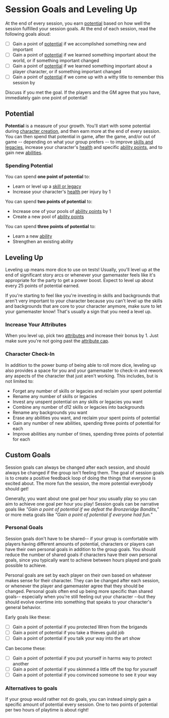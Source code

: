# Session Goals and Leveling Up

At the end of every session, you earn [potential](../character/backgrounds.md#potential) based on how well the session fulfilled your session goals. At the end of each session, read the following goals aloud:

* [ ] Gain a point of [potential](../character/backgrounds.md#honing-your-skills) if we accomplished something new and important
* [ ] Gain a point of [potential](../character/backgrounds.md#honing-your-skills) if we learned something important about the world, or if something important changed
* [ ] Gain a point of [potential](../character/backgrounds.md#honing-your-skills) if we learned something important about a player character, or if something important changed
* [ ] Gain a point of [potential](../character/backgrounds.md#honing-your-skills) if we come up with a witty title to remember this session by

Discuss if you met the goal. If the players and the GM agree that you have, immediately gain one point of potential!

## Potential

**Potential** is a measure of your growth. You'll start with some potential during [character creation](typora://app/getting_started/creation.md), and then earn more at the end of every session. You can then spend that potential in game, after the game, and/or out of game -- depending on what your group prefers -- to improve [skills and legacies](../character/backgrounds.md#improving-skills-and-legacies), increase your character's [health](../character/health.md) and specific [ability points](../character/abilities.md#ability-points), and to gain new [abilities](../character/).

### Spending Potential

You can spend **one point of potential** to:

*   Learn or level up a [skill or legacy](../character/backgrounds.md#improving-skills-and-legacies)
*   Increase your character's [health](../character/health.md) per injury by 1

You can spend **two points of potential** to:

*   Increase one of your pools of [ability points](../character/abilities.md#ability-points) by 1
*   Create a new pool of [ability points](../character/abilities.md#ability-points)

You can spend **three points of potential** to:

*   Learn a new [ability](../character/abilities.md) 
*   Strengthen an existing ability

## Leveling Up

Leveling up means more dice to use on tests! Usually, you'll level up at the end of significant story arcs or whenever your gamemaster feels like it's appropriate for the party to get a power boost. Expect to level up about every 25 points of potential earned.

If you're starting to feel like you're investing in skills and backgrounds that aren't very important to your character because you can't level up the skills and backgrounds that are core to your character anymore, make sure to let your gamemaster know! That's usually a sign that you need a level up.

### Increase Your Attributes
When you level up, pick two [attributes](../character/attributes.md) and increase their bonus by 1. Just make sure you're not going past the [attribute cap](../character/attributes.md#improving-attributes).

### Character Check-In

In addition to the power bump of being able to roll more dice, leveling up also provides a space for you and your gamemaster to check-in and rework any aspects of the character that just aren't working. This includes, but is not limited to:

* Forget any number of skills or legacies and reclaim your spent potential
* Rename any number of skills or legacies
* Invest any unspent potential on any skills or legacies you want
* Combine any number of d12 skills or legacies into backgrounds
* Rename any backgrounds you want
* Erase any abilities you want, and reclaim your spent points of potential
* Gain any number of new abilities, spending three points of potential for each
* Improve abilities any number of times, spending three points of potential for each

## Custom Goals

Session goals can always be changed after each session, and should always be changed if the group isn't feeling them. The goal of session goals is to create a positive feedback loop of doing the things that everyone is excited about. The more fun the session, the more potential everybody should get! 

Generally, you want about one goal per hour you usually play so you can aim to achieve one goal per hour you play! Session goals can be narrative goals like _"Gain a point of potential if we defeat the Bronzeridge Bandits,"_ or more meta goals like _"Gain a point of potential if everyone had fun."_ 

### Personal Goals

Session goals don't have to be shared-- if your group is comfortable with players having different amounts of potential, characters or players can have their own personal goals in addition to the group goals. You should reduce the number of shared goals if characters have their own personal goals, since you typically want to achieve between hours played and goals possible to achieve.

Personal goals are set by each player on their own based on whatever makes sense for their character. They can be changed after each session, or whenever the player and gamemaster agree that they should be changed. Personal goals often end up being more specific than shared goals-- especially when you're still feeling out your character --but they should evolve overtime into something that speaks to your character's general behavior.

Early goals like these:

* [ ] Gain a point of potential if you protected Wren from the brigands
* [ ] Gain a point of potential if you take a thieves guild job
* [ ] Gain a point of potential if you talk your way into the art show

Can become these:

* [ ] Gain a point of potential if you put yourself in harms way to protect another
* [ ] Gain a point of potential if you skimmed a little off the top for yourself
* [ ] Gain a point of potential if you convinced someone to see it your way

### Alternatives to goals

If your group would rather not do goals, you can instead simply gain a specific amount of potential every session. One to two points of potential per two hours of playtime is about right!